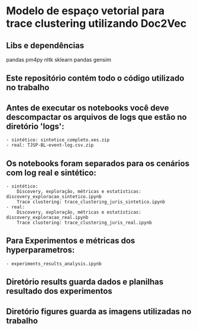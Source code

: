 # Modelo de espaço vetorial para trace clustering utilizando Doc2Vec

## Libs e dependências
pandas
pm4py
nltk
sklearn
pandas
gensim

## Este repositório contém todo o código utilizado no trabalho 
## Antes de executar os notebooks você deve descompactar os arquivos de logs que estão no diretório 'logs':
    - sintético: sintetico_completo.xes.zip
    - real: TJSP-BL-event-log.csv.zip


## Os notebooks foram separados para os cenários com log real e sintético:
    - sintético: 
        Discovery, exploração, métricas e estatísticas: discovery_exploracao_sintetico.ipynb 
        Trace clustering: trace_clustering_juris_sintetico.ipynb
    - real: 
        Discovery, exploração, métricas e estatísticas: discovery_exploracao_real.ipynb 
        Trace clustering: trace_clustering_juris_real.ipynb


## Para Experimentos e métricas dos hyperparametros:
    - experiments_results_analysis.ipynb

## Diretório results guarda dados e planilhas resultado dos experimentos

## Diretório figures guarda as imagens utilizadas no trabalho